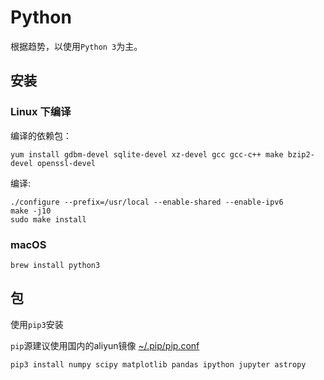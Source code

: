 # Python

根据趋势，以使用`Python 3`为主。

## 安装

### Linux 下编译

编译的依赖包：

```
yum install gdbm-devel sqlite-devel xz-devel gcc gcc-c++ make bzip2-devel openssl-devel
```

编译:

```
./configure --prefix=/usr/local --enable-shared --enable-ipv6
make -j10
sudo make install 
```

### macOS

```
brew install python3
```

## 包

使用`pip3`安装

`pip`源建议使用国内的aliyun镜像 [~/.pip/pip.conf](pip.conf)

```
pip3 install numpy scipy matplotlib pandas ipython jupyter astropy
```
